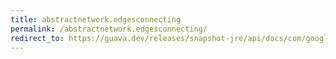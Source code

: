 ```yaml
---
title: abstractnetwork.edgesconnecting
permalink: /abstractnetwork.edgesconnecting/
redirect_to: https://guava.dev/releases/snapshot-jre/api/docs/com/google/common/graph/AbstractNetwork.html#edgesConnecting-N-N-
---
```

